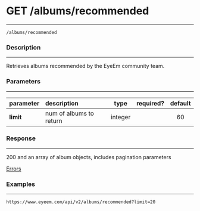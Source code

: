 # GET /albums/recommended
***
`/albums/recommended`

### Description
***
Retrieves albums recommended by the EyeEm community team.

### Parameters
***

|parameter| description| type |required? |default|
|:---------|:--------------|:----------:|:------------:|:------------:|
|**limit**|num of albums to return|integer||60|



### Response
***

200 and an array of album objects, includes pagination parameters


[Errors](../../resources/errors.md)

### Examples
***

`https://www.eyeem.com/api/v2/albums/recommended?limit=20`





 